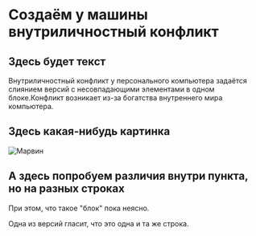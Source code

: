 # Создаём у машины внутриличностный конфликт
## Здесь будет текст
Внутриличностный конфликт у персонального компьютера задаётся слиянием версий с несовпадающими элементами в одном блоке.Конфликт возникает из-за богатства внутреннего мира компьютера.
## Здесь какая-нибудь картинка
![Марвин](https://sun9-53.userapi.com/impf/c836428/v836428786/61d95/WiC224Kp6nM.jpg?size=1280x960&quality=96&sign=d98086df89e17f33104398b5b35686d8&c_uniq_tag=IY3uZGvSD-HNoU6x_m58MwRxrCsAH2yHjRMpKQxROo4&type=album "Депрессивный робот")
## А здесь попробуем различия внутри пункта, но на разных строках
При этом, что такое "блок" пока неясно.

Одна из версий гласит, что это одна и та же строка.